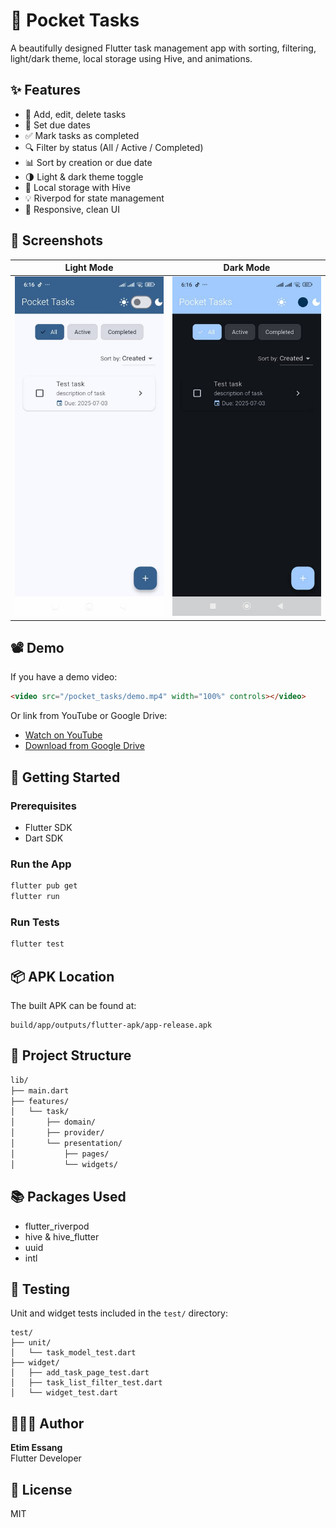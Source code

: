 # 📱 Pocket Tasks

A beautifully designed Flutter task management app with sorting, filtering, light/dark theme, local storage using Hive, and animations.

## ✨ Features

- 📝 Add, edit, delete tasks
- 📆 Set due dates
- ✅ Mark tasks as completed
- 🔍 Filter by status (All / Active / Completed)
- 📊 Sort by creation or due date
- 🌗 Light & dark theme toggle
- 💾 Local storage with Hive
- 💡 Riverpod for state management
- 🎨 Responsive, clean UI

## 📸 Screenshots

| Light Mode | Dark Mode |
|------------|-----------|
| ![Light](pocket_tasks/screenshots/light_mode.jpeg) | ![Dark](pocket_tasks/screenshots/dark_mode.jpeg) |

## 📽️ Demo

<!-- Upload your demo video (e.g., `demo.mp4`) to the repo or a hosting service -->

If you have a demo video:

```html
<video src="/pocket_tasks/demo.mp4" width="100%" controls></video>
```

Or link from YouTube or Google Drive:

- [Watch on YouTube](https://youtu.be/your-video-id)
- [Download from Google Drive](https://drive.google.com/file/d/your-id/view)

## 🚀 Getting Started

### Prerequisites
- Flutter SDK
- Dart SDK

### Run the App
```bash
flutter pub get
flutter run
```

### Run Tests
```bash
flutter test
```

## 📦 APK Location
The built APK can be found at:
```
build/app/outputs/flutter-apk/app-release.apk
```

## 📂 Project Structure
```bash
lib/
├── main.dart
├── features/
│   └── task/
│       ├── domain/
│       ├── provider/
│       └── presentation/
│           ├── pages/
│           └── widgets/
```

## 📚 Packages Used
- flutter_riverpod
- hive & hive_flutter
- uuid
- intl

## 🧪 Testing
Unit and widget tests included in the `test/` directory:
```
test/
├── unit/
│   └── task_model_test.dart
├── widget/
│   ├── add_task_page_test.dart
│   ├── task_list_filter_test.dart
│   └── widget_test.dart
```

## 👨🏽‍💻 Author
**Etim Essang**  
Flutter Developer

## 📄 License
MIT
